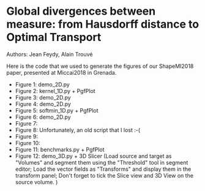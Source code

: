 # Global divergences between measure: from Hausdorff distance to Optimal Transport

Authors: Jean Feydy, Alain Trouvé

Here is the code that we used to generate the figures of our ShapeMI2018 paper, presented at Miccai2018 in Grenada.

- Figure  1: demo_2D.py
- Figure  2: kernel_1D.py  + PgfPlot
- Figure  3: demo_2D.py
- Figure  4: demo_2D.py
- Figure  5: softmin_1D.py + PgfPlot
- Figure  6: demo_2D.py
- Figure  7:
- Figure  8: Unfortunately, an old script that I lost :-(
- Figure  9:
- Figure 10:
- Figure 11: benchmarks.py + PgfPlot
- Figure 12: demo_3D.py + 3D Slicer
  (Load source and target as "Volumes" and segment them using the "Threshold" tool in segment editor;
   Load the vector fields as "Transforms" and display them in the transform panel;
   Don't forget to tick the Slice view and 3D View on the source volume. )